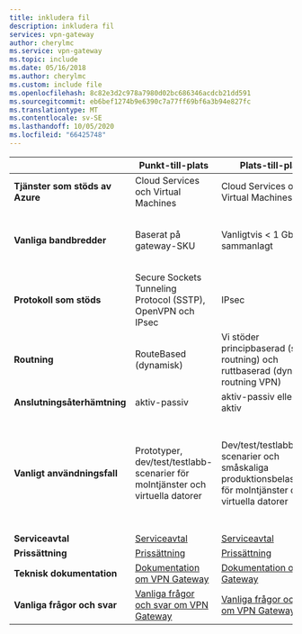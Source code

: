 ```yaml
---
title: inkludera fil
description: inkludera fil
services: vpn-gateway
author: cherylmc
ms.service: vpn-gateway
ms.topic: include
ms.date: 05/16/2018
ms.author: cherylmc
ms.custom: include file
ms.openlocfilehash: 8c82e3d2c978a7980d02bc686346acdcb21dd591
ms.sourcegitcommit: eb6bef1274b9e6390c7a77ff69bf6a3b94e827fc
ms.translationtype: MT
ms.contentlocale: sv-SE
ms.lasthandoff: 10/05/2020
ms.locfileid: "66425748"
---
```

|  | **Punkt-till-plats** | **Plats-till-plats** | **ExpressRoute** |
| --- | --- | --- | --- |
| **Tjänster som stöds av Azure** |Cloud Services och Virtual Machines |Cloud Services och Virtual Machines |[Tjänstlista](../articles/expressroute/expressroute-faqs.md#supported-services) |
| **Vanliga bandbredder** |Baserat på gateway-SKU |Vanligtvis < 1 Gbit/s sammanlagt |50 Mbps, 100 Mbps, 200 Mbps, 500 Mbps, 1 Gbps, 2 Gbps, 5 Gbps, 10 Gbps |
| **Protokoll som stöds** |Secure Sockets Tunneling Protocol (SSTP), OpenVPN och IPsec |IPsec |Direktanslutning över VLAN, NSP:er VPN-teknologier (MPLS, VPLS,...) |
| **Routning** |RouteBased (dynamisk) |Vi stöder principbaserad (statisk routning) och ruttbaserad (dynamisk routning VPN) |BGP |
| **Anslutningsåterhämtning** |aktiv-passiv |aktiv-passiv eller aktiv-aktiv |aktiv-aktiv |
| **Vanligt användningsfall** |Prototyper, dev/test/testlabb-scenarier för molntjänster och virtuella datorer |Dev/test/testlabb-scenarier och småskaliga produktionsbelastningar för molntjänster och virtuella datorer |Åtkomst till alla Azure-tjänster (validerad lista), Enterprise-klass och verksamhetskritiska arbetsbelastningar, säkerhetskopiering, Big Data, Azure som en DR-plats |
| **Serviceavtal** |[Serviceavtal](https://azure.microsoft.com/support/legal/sla/) |[Serviceavtal](https://azure.microsoft.com/support/legal/sla/) |[Serviceavtal](https://azure.microsoft.com/support/legal/sla/) |
| **Prissättning** |[Prissättning](https://azure.microsoft.com/pricing/details/vpn-gateway/) |[Prissättning](https://azure.microsoft.com/pricing/details/vpn-gateway/) |[Prissättning](https://azure.microsoft.com/pricing/details/expressroute/) |
| **Teknisk dokumentation** |[Dokumentation om VPN Gateway](https://azure.microsoft.com/documentation/services/vpn-gateway/) |[Dokumentation om VPN Gateway](https://azure.microsoft.com/documentation/services/vpn-gateway/) |[Dokumentation om ExpressRoute](https://azure.microsoft.com/documentation/services/expressroute/) |
| **Vanliga frågor och svar** |[Vanliga frågor och svar om VPN Gateway](../articles/vpn-gateway/vpn-gateway-vpn-faq.md) |[Vanliga frågor och svar om VPN Gateway](../articles/vpn-gateway/vpn-gateway-vpn-faq.md) |[Vanliga frågor och svar för ExpressRoute](../articles/expressroute/expressroute-faqs.md) |
